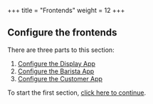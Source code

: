 +++
title = "Frontends"
weight = 12
+++

## Configure the frontends

There are three parts to this section:

1. [Configure the Display App](./2-frontends/1-displayapp.html)
2. [Configure the Barista App](./2-frontends/2-baristaapp.html)
3. [Configure the Customer App](./2-frontends/3-customerapp.html)

To start the first section, [click here to continue](./2-frontends/1-displayapp.html).
